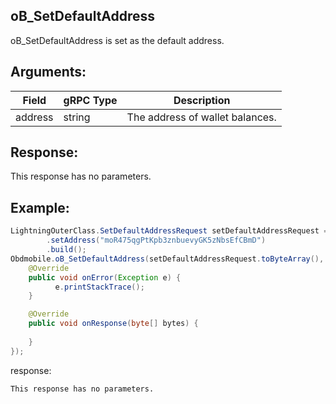 ## oB_SetDefaultAddress

oB_SetDefaultAddress is set as the default address.

## Arguments:
| Field		   |	gRPC Type		|	 Description  |
| -------- 	   |	---------       |    ---------    |  
| address	   |	string		    |	 The address of wallet balances.|

## Response:
This response has no parameters.

## Example:

<!--
java code example
-->

```java
LightningOuterClass.SetDefaultAddressRequest setDefaultAddressRequest = LightningOuterClass.SetDefaultAddressRequest.newBuilder()
        .setAddress("moR475qgPtKpb3znbuevyGK5zNbsEfCBmD")
        .build();
Obdmobile.oB_SetDefaultAddress(setDefaultAddressRequest.toByteArray(), new Callback() {
    @Override
    public void onError(Exception e) {
          e.printStackTrace();
    }

    @Override
    public void onResponse(byte[] bytes) {
    
    }
});
```

<!--
The response for the example
-->
response:
```
This response has no parameters.
```